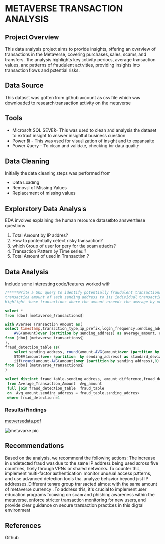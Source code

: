 # METAVERSE TRANSACTION ANALYSIS 
## Project Overview 

 This data analysis project aims to provide insights, offering an overview of transactions in the Metaverse, covering purchases, sales, scams, and transfers. The analysis highlights key activity periods, average transaction values, and patterns of fraudulent activities, providing insights into transaction flows and potential risks. 
 ## Data Source

This dataset was gotten from github account as csv file which was downloaded to research transaction activity on the metaverse

## Tools


- Microsoft SQL SEVER- This was used to clean and analysis the dataset to extract insight to answer insightful business question
- Power Bi - This was used for visualization of insight and to expansaite
- Power Query - To clean and validate, checking for data quality 


## Data Cleaning
  Initially the data cleaning steps was performed from
  - Data Loading
  -  Removal of Missing Values
  -  Replacement of missing values
 
  ## Exploratory Data Analysis

  EDA involves explaining the human resource datasetbto answerthese questions 
  
  1. Total Amount by IP addres?
  2. How to pontentially detect risky transaction?
  3. which Group of user for pery for the scam attacks?
  4. Transaction Pattern by Time series ?
  5. Total Amount of used in Transaction ?
 
     
## Data Analysis
Include some interesting code/features worked with

```sql
/*****Write a SQL query to identify potentially fraudulent transactions by comparing the average
transaction amount of each sending address to its individual transactions. 
Highlight those transactions where the amount exceeds the average by more than two standard deviations*/

select *
from [dbo].[metaverse_transactions$]

with Average_Transaction_Amount as(
select timestamp,transaction_type,ip_prefix,login_frequency,sending_address,
	AVG(amount)over (partition by sending_address) as average_amount, amount
from [dbo].[metaverse_transactions$]
),
fraud_detection_table as(
	select sending_address, round(amount-AVG(amount)over (partition by sending_address),0) as amount_difference,
	STDEV(amount)over (partition  by sending_address) as standard_deviation,
	iif(round(amount-AVG(amount)over (partition by sending_address),0) > (2*STDEV(amount)over (partition  by sending_address)),1,0) as fruad_detection
from [dbo].[metaverse_transactions$]
)

select distinct fraud_table.sending_address, amount_difference,fruad_detection, round(fraud_table.standard_deviation,0) as standard_deviation
 from Average_Transaction_Amount  Avg_amount
 full join fraud_detection_table  fraud_table
 on  Avg_amount.sending_address = fraud_table.sending_address
 where fruad_detection =1
`````

### Results/Findings
[metversedata.pdf](https://github.com/user-attachments/files/18000694/metversedata.pdf)

![metavarse pic](https://github.com/user-attachments/assets/1f949371-72a6-48a3-b049-b67d121a34bc)




## Recommendations
Based on the analysis, we recommend the following actions:
The increase in undetected fraud was due to the same IP address being used across five countries, likely through VPNs or shared networks. 
To counter this, implement multi-factor authentication, monitor unusual access patterns, and use advanced detection tools that analyze behavior beyond just IP addresses. 
Different tenure group transacted almost with the same amount of metaverse currency .
To address this, it's crucial to implement user education programs focusing on scam and phishing awareness within the metaverse, 
enforce stricter transaction monitoring for new users, and provide clear guidance on secure transaction practices in this digital environment

## References

Github
